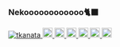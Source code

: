 ### Nekoooooooooooo🐈‍⬛

<p align="left">
  <a href="https://github.com/tkanata/tkanata/">
    <img src="https://komarev.com/ghpvc/?username=tkanata" alt="tkanata" />
  </a>
  <a href="http://twitter.com/tkanata">
    <img height="20" src="https://img.shields.io/twitter/follow/tkanata?label=Twitter&logo=twitter&style=flat" />
  </a>
  <a href="https://github.com/tkanata">
    <img height="20" src="https://img.shields.io/github/followers/tkanata?label=follow&logo=github&style=flat" />
  </a>
  <a href="https://www.reddit.com/user/tkanata">
    <img height="20" src="https://img.shields.io/reddit/user-karma/combined/tkanata?label=Reddit&logo=reddit&style=flat" />
  </a>
  <a href="https://stackoverflow.com/users/5720201/tkanata">
    <img height="20" src="https://img.shields.io/stackexchange/stackoverflow/r/5720201?label=StackOverflow&logo=stack-overflow&style=flat" />
  </a>
  <a href="http://qiita.com/tkanata">
    <img height="20" src="https://qiita-badge.apiapi.app/s/tkanata/posts.svg" />
  </a>
  <//qiita.com/tkanata">
    <img height="20" src="https://qiita-badge.apiapi.app/s/tkanata/contributions.svg" />
  </a>
</p>



<!--
**tkanata/tkanata** is a ✨ _special_ ✨ repository because its `README.md` (this file) appears on your GitHub profile.

Here are some ideas to get you started:

- 🔭 I’m currently working on ...
- 🌱 I’m currently learning ...
- 👯 I’m looking to collaborate on ...
- 🤔 I’m looking for help with ...
- 💬 Ask me about ...
- 📫 How to reach me: ...
- 😄 Pronouns: ...
- ⚡ Fun fact: ...
-->
